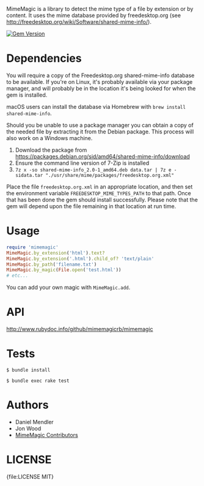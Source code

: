 MimeMagic is a library to detect the mime type of a file by extension or by content. It uses the mime database
provided by freedesktop.org (see http://freedesktop.org/wiki/Software/shared-mime-info/).

[![Gem Version](https://img.shields.io/gem/v/mimemagic.svg)](http://rubygems.org/gems/mimemagic)

Dependencies
============

You will require a copy of the Freedesktop.org shared-mime-info database to be available. If you're on Linux,
it's probably available via your package manager, and will probably be in the location it's being looked for
when the gem is installed.

macOS users can install the database via Homebrew with `brew install shared-mime-info`.

Should you be unable to use a package manager you can obtain a copy of the needed file by extracting it from
the Debian package. This process will also work on a Windows machine.

1. Download the package from https://packages.debian.org/sid/amd64/shared-mime-info/download
2. Ensure the command line version of 7-Zip is installed
3. `7z x -so shared-mime-info_2.0-1_amd64.deb data.tar | 7z e -sidata.tar "./usr/share/mime/packages/freedesktop.org.xml"`


Place the file `freedesktop.org.xml` in an appropriate location, and then set the environment variable
`FREEDESKTOP_MIME_TYPES_PATH` to that path. Once that has been done the gem should install successfully. Please
note that the gem will depend upon the file remaining in that location at run time.

Usage
=====

```ruby
require 'mimemagic'
MimeMagic.by_extension('html').text?
MimeMagic.by_extension('.html').child_of? 'text/plain'
MimeMagic.by_path('filename.txt')
MimeMagic.by_magic(File.open('test.html'))
# etc...
```

You can add your own magic with `MimeMagic.add`.

API
===

http://www.rubydoc.info/github/mimemagicrb/mimemagic

Tests
=====

```console
$ bundle install

$ bundle exec rake test
```

Authors
=======

* Daniel Mendler
* Jon Wood
* [MimeMagic Contributors](https://github.com/mimemagicrb/mimemagic/graphs/contributors)

LICENSE
=======

{file:LICENSE MIT}
